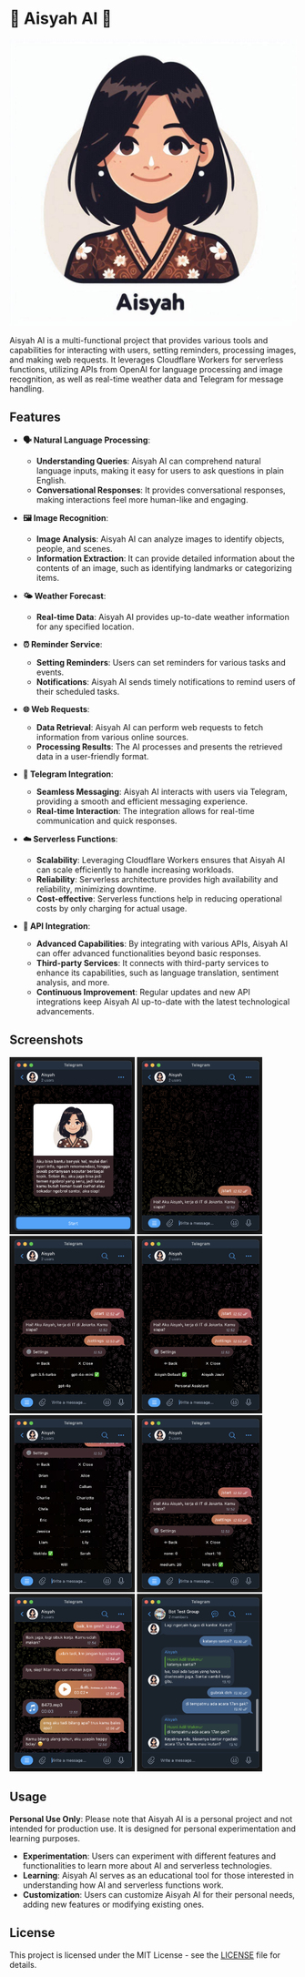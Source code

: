 # 🌟 Aisyah AI 🌟

![Avatar](https://github.com/husniadil/aisyah-ai/blob/main/assets/avatar.jpg?raw=true)

Aisyah AI is a multi-functional project that provides various tools and capabilities for interacting with users, setting reminders, processing images, and making web requests. It leverages Cloudflare Workers for serverless functions, utilizing APIs from OpenAI for language processing and image recognition, as well as real-time weather data and Telegram for message handling.

## Features

- **🗣️ Natural Language Processing**: 
  - **Understanding Queries**: Aisyah AI can comprehend natural language inputs, making it easy for users to ask questions in plain English.
  - **Conversational Responses**: It provides conversational responses, making interactions feel more human-like and engaging.

- **🖼️ Image Recognition**: 
  - **Image Analysis**: Aisyah AI can analyze images to identify objects, people, and scenes.
  - **Information Extraction**: It can provide detailed information about the contents of an image, such as identifying landmarks or categorizing items.

- **🌤️ Weather Forecast**: 
  - **Real-time Data**: Aisyah AI provides up-to-date weather information for any specified location.

- **⏰ Reminder Service**: 
  - **Setting Reminders**: Users can set reminders for various tasks and events.
  - **Notifications**: Aisyah AI sends timely notifications to remind users of their scheduled tasks.

- **🌐 Web Requests**: 
  - **Data Retrieval**: Aisyah AI can perform web requests to fetch information from various online sources.
  - **Processing Results**: The AI processes and presents the retrieved data in a user-friendly format.

- **📲 Telegram Integration**: 
  - **Seamless Messaging**: Aisyah AI interacts with users via Telegram, providing a smooth and efficient messaging experience.
  - **Real-time Interaction**: The integration allows for real-time communication and quick responses.

- **☁️ Serverless Functions**: 
  - **Scalability**: Leveraging Cloudflare Workers ensures that Aisyah AI can scale efficiently to handle increasing workloads.
  - **Reliability**: Serverless architecture provides high availability and reliability, minimizing downtime.
  - **Cost-effective**: Serverless functions help in reducing operational costs by only charging for actual usage.

- **🔗 API Integration**: 
  - **Advanced Capabilities**: By integrating with various APIs, Aisyah AI can offer advanced functionalities beyond basic responses.
  - **Third-party Services**: It connects with third-party services to enhance its capabilities, such as language translation, sentiment analysis, and more.
  - **Continuous Improvement**: Regular updates and new API integrations keep Aisyah AI up-to-date with the latest technological advancements.

## Screenshots

[<img src="https://github.com/husniadil/aisyah-ai/blob/main/assets/start-1.png?raw=true" width="220" alt="start-1" />](https://github.com/husniadil/aisyah-ai/blob/main/assets/start-1.png)
[<img src="https://github.com/husniadil/aisyah-ai/blob/main/assets/start-2.png?raw=true" width="220" alt="start-2" />](https://github.com/husniadil/aisyah-ai/blob/main/assets/start-2.png)
[<img src="https://github.com/husniadil/aisyah-ai/blob/main/assets/settings-llm-model.png?raw=true" width="220" alt="settings-llm-model" />](https://github.com/husniadil/aisyah-ai/blob/main/assets/settings-llm-model.png)
[<img src="https://github.com/husniadil/aisyah-ai/blob/main/assets/settings-persona.png?raw=true" width="220" alt="settings-persona" />](https://github.com/husniadil/aisyah-ai/blob/main/assets/settings-persona.png)
[<img src="https://github.com/husniadil/aisyah-ai/blob/main/assets/settings-voice.png?raw=true" width="220" alt="settings-voice" />](https://github.com/husniadil/aisyah-ai/blob/main/assets/settings-voice.png)
[<img src="https://github.com/husniadil/aisyah-ai/blob/main/assets/settings-chat-history.png?raw=true" width="220" alt="settings-chat-history" />](https://github.com/husniadil/aisyah-ai/blob/main/assets/settings-chat-history.png)
[<img src="https://github.com/husniadil/aisyah-ai/blob/main/assets/chat.png?raw=true" width="220" alt="chat" />](https://github.com/husniadil/aisyah-ai/blob/main/assets/chat.png)
[<img src="https://github.com/husniadil/aisyah-ai/blob/main/assets/group-chat.png?raw=true" width="220" alt="group-chat" />](https://github.com/husniadil/aisyah-ai/blob/main/assets/group-chat.png)

## Usage

**Personal Use Only**: Please note that Aisyah AI is a personal project and not intended for production use. It is designed for personal experimentation and learning purposes.

- **Experimentation**: Users can experiment with different features and functionalities to learn more about AI and serverless technologies.
- **Learning**: Aisyah AI serves as an educational tool for those interested in understanding how AI and serverless functions work.
- **Customization**: Users can customize Aisyah AI for their personal needs, adding new features or modifying existing ones.

## License

This project is licensed under the MIT License - see the [LICENSE](LICENSE) file for details.
